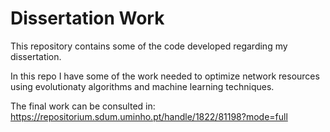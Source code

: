 # Dissertation Work

This repository contains some of the code developed regarding my dissertation.

In this repo I have some of the work needed to optimize network resources using evolutionaty algorithms and machine learning techniques.

The final work can be consulted in: https://repositorium.sdum.uminho.pt/handle/1822/81198?mode=full
